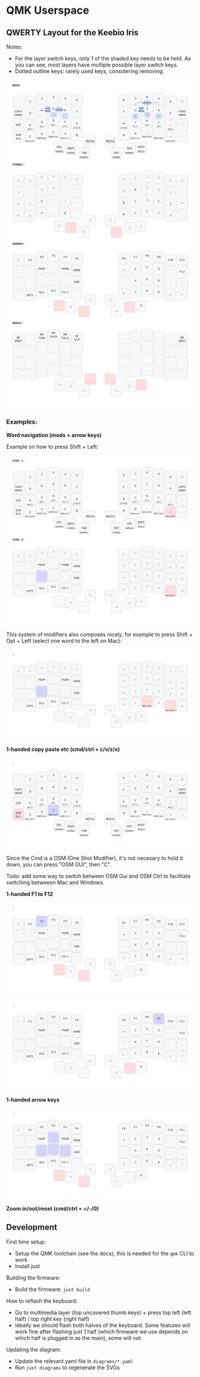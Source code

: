# QMK Userspace

## QWERTY Layout for the Keebio Iris

Notes: 
- For the layer switch keys, only 1 of the shaded key needs to be held. As you can see, most layers have multiple possible layer switch keys.
- Dotted outline keys: rarely used keys, considering removing.

![Keyboard layout](./diagrams/iris_keymap.svg)

### Examples:

**Word navigation (mods + arrow keys)**

Example on how to press Shift + Left:

![](./diagrams/example_word_navigation.svg)

This system of modifiers also composes nicely, for example to press Shift + Opt + Left (select one word to the left on Mac):

![](./diagrams/example_word_navigation_multi.svg)

**1-handed copy paste etc (cmd/ctrl + c/v/z/x)**

![](./diagrams/example_copy_paste.svg)

Since the Cmd is a OSM (One Shot Modifier), it's not necesary to hold it down, you can press "OSM GUI", then "C".

Todo: add some way to switch between OSM Gui and OSM Ctrl to facilitate switching betweeen Mac and Windows.

**1-handed F1 to F12**

![](./diagrams/example_fn_keys_left.svg)

![](./diagrams/example_fn_keys_right.svg)

**1-handed arrow keys**

![](./diagrams/example_one_handed_arrows.svg)

**Zoom in/out/reset (cmd/ctrl + =/-/0)**

## Development

First time setup:
- Setup the QMK toolchain (see the docs), this is needed for the `qmk` CLI to work
- Install just

Building the firmware: 
- Build the firmware: `just build`

How to reflash the keyboard:
- Go to multimedia layer (top uncovered thumb keys) + press top left (left half) / top right key (right half)
- Ideally we should flash both halves of the keyboard. Some features will work fine after flashing just 1 half (which firmware we use depends on which half is plugged in as the main), some will not.

Updating the diagram:
- Update the relevant yaml file in `diagrams/*.yaml`
- Run `just diagrams` to regenerate the SVGs
